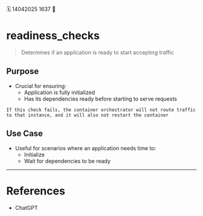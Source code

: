 🗓️ 14042025 1637
📎

# readiness_checks
> Determines if an application is ready to start accepting traffic

## Purpose 
-  Crucial for ensuring:
	- Application is fully initialized 
	- Has its dependencies ready before starting to serve requests

```ad-note
If this check fails, the container orchestrator will not route traffic to that instance, and it will also not restart the container
```
 
## Use Case
- Useful for scenarios where an application needs time to:
	-  Initialize 
	- Wait for dependencies to be ready


---
# References
- ChatGPT
